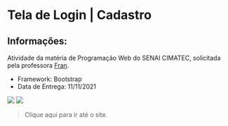 # Tela de Login | Cadastro

## Informações:
Atividade da matéria de Programação Web do SENAI CIMATEC, solicitada pela professora <a href="https://github.com/Francisleide">Fran</a>.

* Framework: Bootstrap
* Data de Entrega: 11/11/2021

<img src="img/login.png">
<img src="img/cadastro.png">

> Clique aqui para ir até o site.
